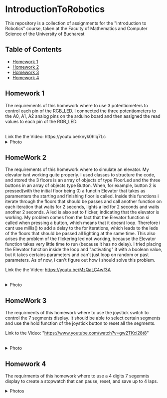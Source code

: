# IntroductionToRobotics
This repository is a collection of assignments for the "Introduction to Robotics" course, taken at the Faculty of Mathematics and Computer Science of the University of Bucharest
## Table of Contents

- [Homework 1](#homework-1)
- [Homework 2](#homework-2)
- [Homework 3](#homework-3)
- [Homework 4](#homework-4)

## Homework 1

The requirements of this homework where to use 3 potentiometers to control each pin of the RGB_LED. I connected the three potentiometers to the A0, A1, A2 analog pins on the arduino board and then assigned the read values to each pin of the RGB_LED.

<br />
Link the the Video: https://youtu.be/knyk0hIq7Lc

<br />

<details>
<summary>Photo</summary>

 - ![Image](https://github.com/andreialexandru02/IntroductionToRobotics/assets/93448105/bcbff355-a2d6-4780-a124-39470bd5841e)

</details>

## HomeWork 2

The requirements of this homework where to simulate an elevator. My elevator isnt working quite properly. I used classes to structure the code, and stored the 3 floors is an array of objects of type FloorLed and the three buttons in an array of objects type Button. When, for example, button 2 is pressed(with the initial floor being 0) a functin Elevator that takes as paramenters the starting and finishing floor is called. Inside this functions i iterate through the floors that should be passes and call another function on each iteration that waits for 2 seconds, lights a led for 2 seconds and waits another 2 seconds. A led is also set to flicker, indicating that the elevator is working. My problem comes from the fact that the Elevator function si called when pressing a button, which means that it doesnt loop. Therefore i cant use millis() to add a delay to the for iterations, which leads to the leds of the floors that should be passed all lighting at the same time. This also arises the problem of the flickering led not working, because the Elevator function takes very little time to run (because it has no delay). I tried placing the Elevator function inside the loop and "activating" it with a boolean value, but it takes certains parameters and can't just loop on random or past parameters. As of now, i can't figure out how i should solve this problem. 
<br />

Link the the Video: https://youtu.be/MzQaLC4wf3A

<br />
<details>
<summary>Photo</summary>

![Image (1)](https://github.com/andreialexandru02/IntroductionToRobotics/assets/93448105/0955ae92-dcf8-47be-a2cb-ed9cfea195c5)

</details>

## HomeWork 3
The requirments of this homework where to use the joystick switch to control the 7 segments display. It should be able to select certain segments and use the hold function of the joystick button to reset all the segments.
<br />

Link to the Video: "https://www.youtube.com/watch?v=gw2TKci28t8"

<br />

<details>
<summary>Photo</summary>

- ![HomeWork4Img1](https://github.com/andreialexandru02/IntroductionToRobotics/assets/93448105/33932749-a048-4faf-934e-96fac5d63557)

</details>

 ## Homework 4
 The requirments of this homework where to use a 4 digits 7 segemnts display to create a stopwatch that can pause, reset, and save up to 4 laps.

 <details>
 <summary>Photos</summary>
  ![Stopwatch_image1](https://github.com/andreialexandru02/IntroductionToRobotics/assets/93448105/86ac130c-22df-432b-9beb-e6ecd565f26e)
![Stopwatch_image2](https://github.com/andreialexandru02/IntroductionToRobotics/assets/93448105/57c42671-bba3-435e-9166-a15733105ed5)

 </details>
